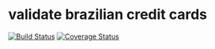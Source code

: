 # validate brazilian credit cards

[![Build Status](https://travis-ci.org/vinyvicente/credit-card-brands.svg?branch=master)](https://travis-ci.org/vinyvicente/credit-card-brands)
[![Coverage Status](https://coveralls.io/repos/github/vinyvicente/credit-card-brands/badge.svg?branch=master)](https://coveralls.io/github/vinyvicente/credit-card-brands?branch=master)

